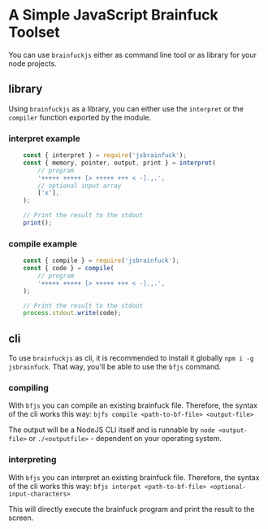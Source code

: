 # A Simple JavaScript Brainfuck Toolset
You can use `brainfuckjs` either as command line tool or as library for your node projects.

## library
Using `brainfuckjs` as a library, you can either use the `interpret` or the `compiler` function exported by the module.

### interpret example
```js
    const { interpret } = require('jsbrainfuck');
    const { memory, pointer, output, print } = interpret(
        // program
        '+++++ +++++ [> +++++ +++ < -].,.',
        // optional input array
        ['x'],
    );

    // Print the result to the stdout
    print();
```

### compile example
```js
    const { compile } = require('jsbrainfuck');
    const { code } = compile(
        // program
        '+++++ +++++ [> +++++ +++ < -].,.',
    );

    // Print the result to the stdout
    process.stdout.write(code);
```

## cli
To use `brainfuckjs` as cli, it is recommended to install it globally `npm i -g jsbrainfuck`. That way, you'll be able to use the `bfjs` command.

### compiling
With `bfjs` you can compile an existing brainfuck file. Therefore, the syntax of the cli works this way:
`bjfs compile <path-to-bf-file> <output-file>`

The output will be a NodeJS CLI itself and is runnable by `node <output-file>` or `./<outputfile>` - dependent on your operating system.

### interpreting
With `bfjs` you can interpret an existing brainfuck file. Therefore, the syntax of the cli works this way:
`bfjs interpet <path-to-bf-file> <optional-input-characters>`

This will directly execute the brainfuck program and print the result to the screen.
